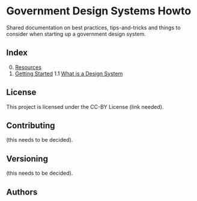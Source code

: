 # Government Design Systems Howto
Shared documentation on best practices, tips-and-tricks and things to consider when starting up a government design system.

## Index
0. [Resources](resources-and-references.md)
1. [Getting Started](getting-started.md)
1.1 [What is a Design System](what-is-a-design-system)

## License
This project is licensed under the CC-BY License (link needed).

## Contributing
(this needs to be decided).

## Versioning
(this needs to be decided).

## Authors
